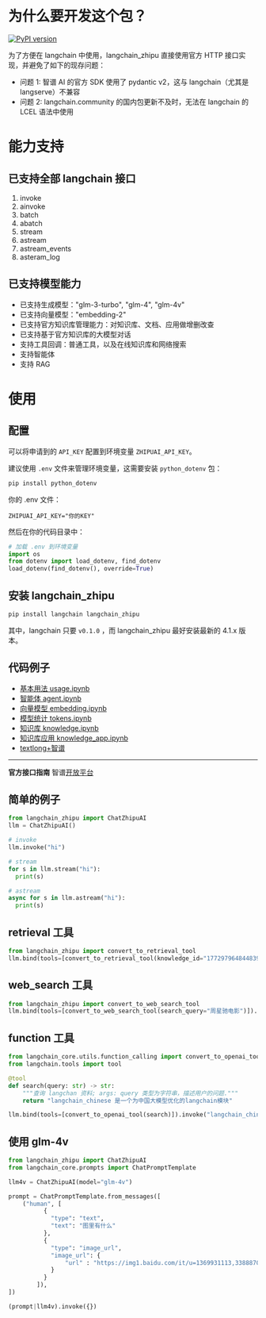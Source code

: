 # 为什么要开发这个包？

[![PyPI version](https://img.shields.io/pypi/v/langchain_zhipu.svg)](https://pypi.org/project/langchain_zhipu/)

为了方便在 langchain 中使用，langchain_zhipu 直接使用官方 HTTP 接口实现，并避免了如下的现存问题：

- 问题 1: 智谱 AI 的官方 SDK 使用了 pydantic v2，这与 langchain（尤其是 langserve）不兼容
- 问题 2: langchain.community 的国内包更新不及时，无法在 langchain 的 LCEL 语法中使用

# 能力支持

## 已支持全部 langchain 接口

1. invoke
2. ainvoke
3. batch
4. abatch
5. stream
6. astream
7. astream_events
8. asteram_log

## 已支持模型能力

- 已支持生成模型："glm-3-turbo", "glm-4", "glm-4v"
- 已支持向量模型："embedding-2"
- 已支持官方知识库管理能力：对知识库、文档、应用做增删改查
- 已支持基于官方知识库的大模型对话
- 支持工具回调：普通工具，以及在线知识库和网络搜索
- 支持智能体
- 支持 RAG

# 使用

## 配置

可以将申请到的 `API_KEY` 配置到环境变量 `ZHIPUAI_API_KEY`。

建议使用 `.env` 文件来管理环境变量，这需要安装 `python_dotenv` 包：

```bash
pip install python_dotenv
```

你的 .env 文件：

```
ZHIPUAI_API_KEY="你的KEY"
```

然后在你的代码目录中：

```python
# 加载 .env 到环境变量
import os
from dotenv import load_dotenv, find_dotenv
load_dotenv(find_dotenv(), override=True)
```

## 安装 langchain_zhipu

```bash
pip install langchain langchain_zhipu
```

其中，langchain 只要 `v0.1.0` ，而 langchain_zhipu 最好安装最新的 4.1.x 版本。

## 代码例子

- [基本用法 usage.ipynb](https://github.com/arcstep/langchain_zhipuai/blob/main/notes/usage.ipynb)
- [智能体 agent.ipynb](https://github.com/arcstep/langchain_zhipuai/blob/main/notes/agent.ipynb)
- [向量模型 embedding.ipynb](https://github.com/arcstep/langchain_zhipuai/blob/main/notes/embedding.ipynb)
- [模型统计 tokens.ipynb](https://github.com/arcstep/langchain_zhipuai/blob/main/notes/tokens.ipynb)
- [知识库 knowledge.ipynb](https://github.com/arcstep/langchain_zhipuai/blob/main/notes/knowledge.ipynb)
- [知识库应用 knowledge_app.ipynb](https://github.com/arcstep/langchain_zhipuai/blob/main/notes/knowledge_app.ipynb)
- [textlong+智谱](https://github.com/arcstep/textlong/blob/main/notes/00%20howto/06%20%E6%99%BA%E8%B0%B1.ipynb)

---

**官方接口指南** 智谱[开放平台](https://open.bigmodel.cn/dev/api)

## 简单的例子

```python
from langchain_zhipu import ChatZhipuAI
llm = ChatZhipuAI()

# invoke
llm.invoke("hi")

# stream
for s in llm.stream("hi"):
  print(s)

# astream
async for s in llm.astream("hi"):
  print(s)
```

## retrieval 工具

```python
from langchain_zhipu import convert_to_retrieval_tool
llm.bind(tools=[convert_to_retrieval_tool(knowledge_id="1772979648448397312")]).invoke("你知道马冬梅住哪里吗？")
```

## web_search 工具

```python
from langchain_zhipu import convert_to_web_search_tool
llm.bind(tools=[convert_to_web_search_tool(search_query="周星驰电影")]).invoke("哪部电影好看？")
```

## function 工具

```python
from langchain_core.utils.function_calling import convert_to_openai_tool
from langchain.tools import tool

@tool
def search(query: str) -> str:
    """查询 langchan 资料; args: query 类型为字符串，描述用户的问题."""
    return "langchain_chinese 是一个为中国大模型优化的langchain模块"

llm.bind(tools=[convert_to_openai_tool(search)]).invoke("langchain_chinese是啥？请查询本地资料回答。")
```

## 使用 glm-4v

```python
from langchain_zhipu import ChatZhipuAI
from langchain_core.prompts import ChatPromptTemplate

llm4v = ChatZhipuAI(model="glm-4v")

prompt = ChatPromptTemplate.from_messages([
    ("human", [
          {
            "type": "text",
            "text": "图里有什么"
          },
          {
            "type": "image_url",
            "image_url": {
                "url" : "https://img1.baidu.com/it/u=1369931113,3388870256&fm=253&app=138&size=w931&n=0&f=JPEG&fmt=auto?sec=1703696400&t=f3028c7a1dca43a080aeb8239f09cc2f"
            }
          }
        ]),
])

(prompt|llm4v).invoke({})
```
